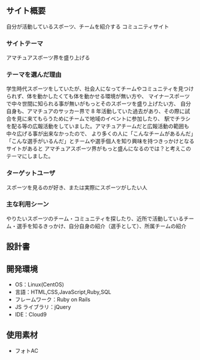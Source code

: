 # <Players>

## サイト概要
自分が活動しているスポーツ、チームを紹介する コミュニティサイト

### サイトテーマ

アマチュアスポーツ界を盛り上げる

### テーマを選んだ理由

学生時代スポーツをしていたが、社会人になってチームやコミュニティを見つけられず、体を動かしたくても体を動かせる環境が無い方や、
マイナースポーツで中々世間に知られる事が無いがもっとそのスポーツを盛り上げたい方、
自分自身も、アマチュアのサッカー界で 8 年活動していた過去があり、その際に試合を見に来てもらうためにチームで地域のイベントに参加したり、
駅でチラシを配る等の広報活動をしていました。アマチュアチームだと広報活動の範囲も中々広げる事が出来なかったので、
より多くの人に「こんなチームがあるんだ」「こんな選手がいるんだ」とチームや選手個人を知り興味を持つきっかけとなるサイトがあると
アマチュアスポーツ界がもっと盛んになるのでは？と考えこのテーマにしました。

### ターゲットユーザ

スポーツを見るのが好き、または実際にスポーツがしたい人

### 主な利用シーン

やりたいスポーツのチーム・コミュニティを探したり、近所で活動しているチーム・選手を知るきっかけ、自分自身の紹介（選手として）、所属チームの紹介

## 設計書



## 開発環境

- OS：Linux(CentOS)
- 言語：HTML,CSS,JavaScript,Ruby,SQL
- フレームワーク：Ruby on Rails
- JS ライブラリ：jQuery
- IDE：Cloud9

## 使用素材
- フォトAC